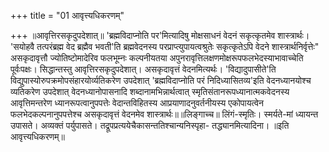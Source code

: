 +++
title = "01 आवृत्त्यधिकरणम्"

+++
॥आवृत्तिरसकृदुपदेशात्॥ 'ब्रह्मविदाप्नोति पर'मित्यादिषु मोक्षसाधनं वेदनं सकृत्कृतमेव शास्त्रार्थः। 'सयोहवै तत्परंब्रह्म वेद ब्रह्मैव भवती'ति ब्रह्मवेदनस्य परप्राप्त्युपायत्वश्रुतेः सकृत्कृतेऽपि वेदने शास्त्रार्थनिर्वृत्तेः" असकृदावृत्तौ ज्योतिष्टोमादेरिव फलभूम्नः कल्पनीयतया अपुनरावृत्तिलक्षणमोक्षरूपफलभेदस्याभावाच्चेति पूर्वःपक्षः। सिद्धान्तस्तु आवृत्तिरसकृदुपदेशात्। असकृदावृत्तं वेदनमित्यर्थः। 'विद्यादुपासीते'ति विद्युपास्योरुपक्रमोपसंहारयोर्व्यतिकरेण उपदेशात् 'ब्रह्मविदाप्नोति परं निदिध्यासितव्य'इति वेदनध्यानयोश्च व्यतिकरेण उपदेशात् वेदनध्यानोपासनादि शब्दानामभिन्नार्थत्वात् स्मृतिसंतानरूपध्यानात्मकवेदनस्य आवृत्तिमन्तरेण ध्यानरूपत्वानुपपत्तेः वेदान्तविहितस्य आप्रयाणादनुवर्तनीयस्य एकोपायत्वेन फलभेदकल्पनानुपपत्तेश्च असकृदावृत्तं वेदनमेव शास्त्रार्थः॥॥लिङ्गाच्च॥ लिंगं-स्मृतिः। स्मर्यते-मां ध्यायन्त उपासते। अव्यक्तं पर्युपासते। तद्रूपप्रत्ययेचैकासन्ततिश्चान्यनिस्पृहा- तद्ध्यानमित्यादिना। ॥इति आवृत्त्यधिकरणम्॥